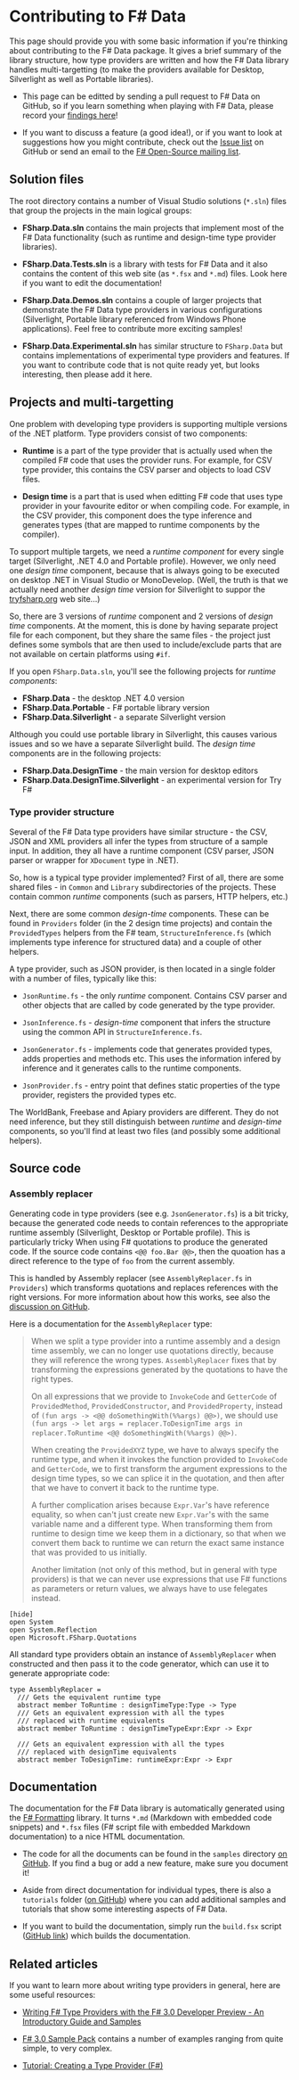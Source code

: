 Contributing to F# Data
=======================

This page should provide you with some basic information if you're thinking about
contributing to the F# Data package. It gives a brief summary of the library 
structure, how type providers are written and how the F# Data library handles 
multi-targetting (to make the providers available for Desktop, Silverlight as well
as Portable libraries).

 * This page can be editted by sending a pull request to F# Data on GitHub, so
   if you learn something when playing with F# Data, please record your
   [findings here](https://github.com/fsharp/FSharp.Data/blob/master/samples/contributing.md)!

 * If you want to discuss a feature (a good idea!), or if you want to look at 
   suggestions how you might contribute, check out the
   [Issue list](https://github.com/fsharp/FSharp.Data/issues) on GitHub or send
   an email to the [F# Open-Source mailing list](http://groups.google.com/group/fsharp-opensource).

## Solution files

The root directory contains a number of Visual Studio solutions (`*.sln`) files 
that group the projects in the main logical groups:

 * **FSharp.Data.sln** contains the main projects that implement most of the F# Data
   functionality (such as runtime and design-time type provider libraries).

 * **FSharp.Data.Tests.sln** is a library with tests for F# Data and it also contains
   the content of this web site (as `*.fsx` and `*.md`) files. Look here if you want
   to edit the documentation!

 * **FSharp.Data.Demos.sln** contains a couple of larger projects that demonstrate the
   F# Data type providers in various configurations (Silverlight, Portable library
   referenced from Windows Phone applications). Feel free to contribute more exciting
   samples!

 * **FSharp.Data.Experimental.sln** has similar structure to `FSharp.Data` but contains
   implementations of experimental type providers and features. If you want to 
   contribute code that is not quite ready yet, but looks interesting, then please
   add it here.

## Projects and multi-targetting

One problem with developing type providers is supporting multiple versions of the .NET 
platform. Type providers consist of two components:

 * **Runtime** is a part of the type provider that is actually used when the
   compiled F# code that uses the provider runs. For example, for CSV type provider,
   this contains the CSV parser and objects to load CSV files.

 * **Design time** is a part that is used when editting F# code that uses type
   provider in your favourite editor or when compiling code. For example, in the
   CSV provider, this component does the type inference and generates types
   (that are mapped to runtime components by the compiler).

To support multiple targets, we need a _runtime component_ for every single target
(Silverlight, .NET 4.0 and Portable profile). However, we only need one _design time_
component, because that is always going to be executed on desktop .NET in Visual Studio
or MonoDevelop. (Well, the truth is that we actually need another _design time_ version
for Silverlight to suppor the [tryfsharp.org](http://tryfsharp.org) web site...)

So, there are 3 versions of _runtime_ component and 2 versions of _design time_ 
components. At the moment, this is done by having separate project file for each
component, but they share the same files - the project just defines some symbols that
are then used to include/exclude parts that are not available on certain platforms
using `#if`.

If you open `FSharp.Data.sln`, you'll see the following projects for _runtime components_:

 * **FSharp.Data** - the desktop .NET 4.0 version
 * **FSharp.Data.Portable** - F# portable library version
 * **FSharp.Data.Silverlight** - a separate Silverlight version

Although you could use portable library in Silverlight, this causes various issues and
so we have a separate Silverlight build. The _design time_ components are in the following
projects:

 * **FSharp.Data.DesignTime** - the main version for desktop editors
 * **FSharp.Data.DesignTime.Silverlight** - an experimental version for Try F#

### Type provider structure

Several of the F# Data type providers have similar structure - the CSV, JSON and XML
providers all infer the types from structure of a sample input. In addition, they all
have a runtime component (CSV parser, JSON parser or wrapper for `XDocument` type in .NET).

So, how is a typical type provider implemented? First of all, there are some shared 
files - in `Common` and `Library` subdirectories of the projects. These contain common
_runtime_ components (such as parsers, HTTP helpers, etc.)

Next, there are some common _design-time_ components. These can be found in `Providers`
folder (in the 2 design time projects) and contain the `ProvidedTypes` helpers from the
F# team, `StructureInference.fs` (which implements type inference for structured data)
and a couple of other helpers.

A type provider, such as JSON provider, is then located in a single folder with a number
of files, typically like this:

 * `JsonRuntime.fs` - the only _runtime_ component. Contains CSV parser and other 
   objects that are called by code generated by the type provider.

 * `JsonInference.fs` - _design-time_ component that infers the structure using 
   the common API in `StructureInference.fs`.

 * `JsonGenerator.fs` - implements code that generates provided types, adds properties
   and methods etc. This uses the information infered by inference and it generates
   calls to the runtime components.

 * `JsonProvider.fs` - entry point that defines static properties of the type provider,
   registers the provided types etc.

The WorldBank, Freebase and Apiary providers are different. They do not need inference, but 
they still distinguish between _runtime_ and _design-time_ components, so you'll find at least
two files (and possibly some additional helpers).

## Source code

### Assembly replacer

Generating code in type providers (see e.g. `JsonGenerator.fs`) is a bit tricky, because 
the generated code needs to contain references to the appropriate runtime assembly 
(Silverlight, Desktop or Portable profile). This is particularly tricky When using F# quotations 
to produce the generated code. If the source code contains `<@@ foo.Bar @@>`, then the 
quoation has a direct reference to the type of `foo` from the current assembly.

This is handled by Assembly replacer (see `AssemblyReplacer.fs` in `Providers`) which
transforms quotations and replaces references with the right versions. For more information
about how this works, see also the [discussion on GitHub](https://github.com/fsharp/FSharp.Data/pull/5).

Here is a documentation for the `AssemblyReplacer` type:

> When we split a type provider into a runtime assembly and a design time assembly, we can no longer 
> use quotations directly, because they will reference the wrong types. `AssemblyReplacer` fixes that 
> by transforming the expressions generated by the quotations to have the right types. 
>
> On all expressions  that we provide to `InvokeCode` and `GetterCode` of `ProvidedMethod`, `ProvidedConstructor`,
> and `ProvidedProperty`, instead of `(fun args -> <@@ doSomethingWith(%%args) @@>)`, we should use 
> `(fun args -> let args = replacer.ToDesignTime args in replacer.ToRuntime <@@ doSomethingWith(%%args) @@>)`.
>
> When creating the `ProvidedXYZ` type, we have to always specify the runtime type, and when it invokes
> the function provided to `InvokeCode` and `GetterCode`, we to first transform the argument expressions
> to the design time types, so we can splice it in the quotation, and then after that we have to convert
> it back to the runtime type. 
>
> A further complication arises because `Expr.Var`'s have reference equality, so when can't just create 
> new `Expr.Var`'s with the same variable name and a different type. When transforming them from runtime 
> to design time we keep them in a dictionary, so that when we convert them back to runtime we can return 
> the exact same instance that was provided to us initially.
>
> Another limitation (not only of this method, but in general with type providers) is that we can never use 
> expressions that use F# functions as parameters or return values, we always have to use felegates instead.

    [hide]
    open System
    open System.Reflection
    open Microsoft.FSharp.Quotations

All standard type providers obtain an instance of `AssemblyReplacer` when constructed and then pass it
to the code generator, which can use it to generate appropriate code:

    type AssemblyReplacer =
      /// Gets the equivalent runtime type
      abstract member ToRuntime : designTimeType:Type -> Type
      /// Gets an equivalent expression with all the types 
      /// replaced with runtime equivalents
      abstract member ToRuntime : designTimeTypeExpr:Expr -> Expr

      /// Gets an equivalent expression with all the types 
      /// replaced with designTime equivalents
      abstract member ToDesignTime: runtimeExpr:Expr -> Expr

## Documentation

The documentation for the F# Data library is automatically generated using the 
[F# Formatting](https://github.com/tpetricek/FSharp.Formatting) library. It turns 
`*.md` (Markdown with embedded code snippets) and `*.fsx` files (F# script file with 
embedded Markdown documentation) to a nice HTML documentation.

 * The code for all the documents can be found in the `samples` directory
   [on GitHub](https://github.com/fsharp/FSharp.Data/tree/master/samples). If you 
   find a bug or add a new feature, make sure you document it!

 * Aside from direct documentation for individual types, there is also a `tutorials` folder
   ([on GitHub](https://github.com/fsharp/FSharp.Data/tree/master/samples/tutorials)) where
   you can add additional samples and tutorials that show some interesting aspects of F# Data.

 * If you want to build the documentation, simply run the `build.fsx` script
   ([GitHub link](https://github.com/fsharp/FSharp.Data/blob/master/tools/build.fsx)) which
   builds the documentation.

## Related articles

If you want to learn more about writing type providers in general, here are some useful resources:

  * [Writing F# Type Providers with the F# 3.0 Developer Preview - An Introductory Guide and Samples](http://blogs.msdn.com/b/fsharpteam/archive/2011/09/24/developing-f-type-providers-with-the-f-3-0-developer-preview-an-introductory-guide-and-samples.aspx)

  * [F# 3.0 Sample Pack](http://fsharp3sample.codeplex.com/) contains a number of examples ranging
    from quite simple, to very complex.

  * [Tutorial: Creating a Type Provider (F#)](http://msdn.microsoft.com/en-gb/library/hh361034.aspx)